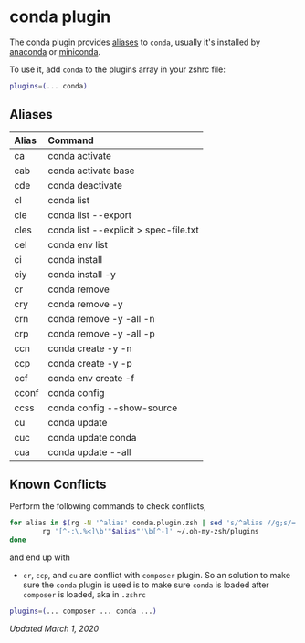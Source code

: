 # conda plugin

The conda plugin provides [aliases](#aliases) to `conda`, usually it's installed by [anaconda](https://www.anaconda.com/) or [miniconda](https://docs.conda.io/en/latest/miniconda.html).

To use it, add `conda` to the plugins array in your zshrc file:

```zsh
plugins=(... conda)
```

## Aliases
| Alias | Command                               |
| :---  | :---                                  |
| ca    | conda activate                        |
| cab   | conda activate base                   |
| cde   | conda deactivate                      |
| cl    | conda list                            |
| cle   | conda list --export                   |
| cles  | conda list --explicit > spec-file.txt |
| cel   | conda env list                        |
| ci    | conda install                         |
| ciy   | conda install -y                      |
| cr    | conda remove                          |
| cry   | conda remove -y                       |
| crn   | conda remove -y -all -n               |
| crp   | conda remove -y -all -p               |
| ccn   | conda create -y -n                    |
| ccp   | conda create -y -p                    |
| ccf   | conda env create -f                   |
| cconf | conda config                          |
| ccss  | conda config --show-source            |
| cu    | conda update                          |
| cuc   | conda update conda                    |
| cua   | conda update --all                    |

## Known Conflicts
Perform the following commands to check conflicts,
```bash
for alias in $(rg -N '^alias' conda.plugin.zsh | sed 's/^alias //g;s/=.*$//g'); do # Check each alias in `conda` plugin
        rg '[^-:\.%<]\b'"$alias"'\b[^-]' ~/.oh-my-zsh/plugins
done
```
and end up with
* `cr`, `ccp`, and `cu` are conflict with `composer` plugin.
So an solution to make sure the `conda` plugin is used is to make sure `conda` is loaded after `composer` is loaded, aka in `.zshrc`
```zsh
plugins=(... composer ... conda ...)
```

*Updated March 1, 2020*
